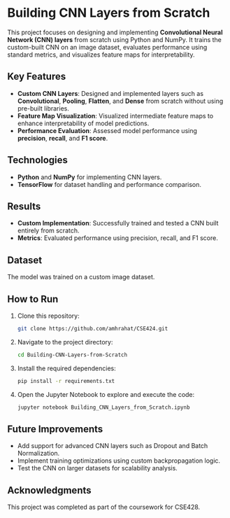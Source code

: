# Building CNN Layers from Scratch  

This project focuses on designing and implementing **Convolutional Neural Network (CNN) layers** from scratch using Python and NumPy. It trains the custom-built CNN on an image dataset, evaluates performance using standard metrics, and visualizes feature maps for interpretability.  

## Key Features  
- **Custom CNN Layers**: Designed and implemented layers such as **Convolutional**, **Pooling**, **Flatten**, and **Dense** from scratch without using pre-built libraries.  
- **Feature Map Visualization**: Visualized intermediate feature maps to enhance interpretability of model predictions.  
- **Performance Evaluation**: Assessed model performance using **precision**, **recall**, and **F1 score**.  

## Technologies  
- **Python** and **NumPy** for implementing CNN layers.  
- **TensorFlow** for dataset handling and performance comparison.  

## Results  
- **Custom Implementation**: Successfully trained and tested a CNN built entirely from scratch.  
- **Metrics**: Evaluated performance using precision, recall, and F1 score.  

## Dataset  
The model was trained on a custom image dataset.
## How to Run  
1. Clone this repository:  
   ```bash
   git clone https://github.com/amhrahat/CSE424.git

2. Navigate to the project directory:
   ```bash 
   cd Building-CNN-Layers-from-Scratch
3. Install the required dependencies:
   ```bash 
   pip install -r requirements.txt
4. Open the Jupyter Notebook to explore and execute the code:
   ```bash 
   jupyter notebook Building_CNN_Layers_from_Scratch.ipynb
   
## Future Improvements  
- Add support for advanced CNN layers such as Dropout and Batch Normalization.  
- Implement training optimizations using custom backpropagation logic. 
- Test the CNN on larger datasets for scalability analysis.
  
## Acknowledgments
This project was completed as part of the coursework for CSE428.
